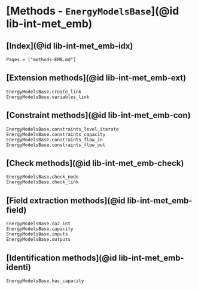# [Methods - `EnergyModelsBase`](@id lib-int-met_emb)

## [Index](@id lib-int-met_emb-idx)

```@index
Pages = ["methods-EMB.md"]
```

## [Extension methods](@id lib-int-met_emb-ext)

```@docs
EnergyModelsBase.create_link
EnergyModelsBase.variables_link
```

## [Constraint methods](@id lib-int-met_emb-con)

```@docs
EnergyModelsBase.constraints_level_iterate
EnergyModelsBase.constraints_capacity
EnergyModelsBase.constraints_flow_in
EnergyModelsBase.constraints_flow_out
```

## [Check methods](@id lib-int-met_emb-check)

```@docs
EnergyModelsBase.check_node
EnergyModelsBase.check_link
```

## [Field extraction methods](@id lib-int-met_emb-field)

```@docs
EnergyModelsBase.co2_int
EnergyModelsBase.capacity
EnergyModelsBase.inputs
EnergyModelsBase.outputs
```

## [Identification methods](@id lib-int-met_emb-identi)

```@docs
EnergyModelsBase.has_capacity
```
